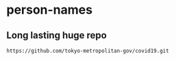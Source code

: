 # person-names

## Long lasting huge repo

    https://github.com/tokyo-metropolitan-gov/covid19.git
